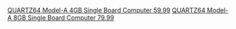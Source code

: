 [QUARTZ64 Model-A 4GB Single Board Computer 59.99](https://pine64.com/product/quartz64-model-a-4gb-single-board-computer/) 
[QUARTZ64 Model-A 8GB Single Board Computer 79.99](https://pine64.com/product/quartz64-model-a-8gb-single-board-computer/)
